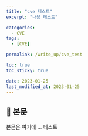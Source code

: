 ```yaml
---
title: "cve 테스트"
excerpt: "내용 테스트"

categories:
  - CVE
tags:
  - [CVE]

permalink: /write_up/cve_test

toc: true
toc_sticky: true

date: 2023-01-25
last_modified_at: 2023-01-25
---
```


## 🦥 본문

본문은 여기에 ...
테스트
